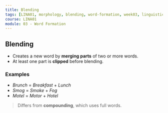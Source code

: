 ```yaml
---
title: Blending
tags: [LINA01, morphology, blending, word-formation, week03, linguistics]
course: LINA01
module: 03 - Word Formation
---
```


## Blending

- Creates a new word by **merging parts** of two or more words.
- At least one part is **clipped** before blending.

### Examples

- *Brunch* = *Breakfast* + *Lunch*
- *Smog* = *Smoke* + *Fog*
- *Motel* = *Motor* + *Hotel*

> Differs from **compounding**, which uses full words.
